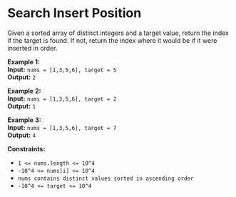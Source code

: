 # Search Insert Position

Given a sorted array of distinct integers and a target value, return the index if the target is found. If not, return the index where it would be if it were inserted in order.



**Example 1:** \
__Input:__ ```nums = [1,3,5,6], target = 5```\
__Output:__ ```2```

**Example 2:** \
__Input:__ ```nums = [1,3,5,6], target = 2```\
__Output:__ ```1```
                                                                                    
**Example 3:** \
__Input:__ ```nums = [1,3,5,6], target = 7```\
__Output:__ ```4```



**Constraints:**
* ```1 <= nums.length <= 10^4```
* ```-10^4 <= nums[i] <= 10^4```
* ```nums contains distinct values sorted in ascending order```
* ```-10^4 <= target <= 10^4```
